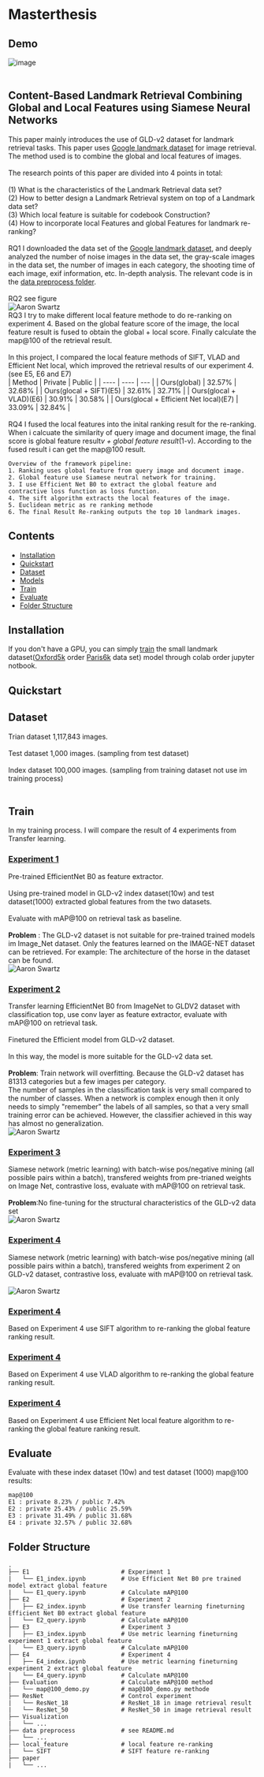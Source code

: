# Masterthesis 
## Demo
![image](https://github.com/Tianyihu212/Materarbeit/blob/main/example.gif)
<br/>
<br/>
## Content-Based Landmark Retrieval Combining Global and Local Features using Siamese Neural Networks

This paper mainly introduces the use of GLD-v2 dataset for landmark retrieval tasks. This paper uses [Google landmark dataset](https://github.com/cvdfoundation/google-landmark) for image retrieval. The method used is to combine the global and local features of images.<br/>
<br/>
The research points of this paper are divided into 4 points in total:<br/>
<br/>
(1) What is the characteristics of the Landmark Retrieval data set? <br/>
(2) How to better design a Landmark Retrieval system on top of a Landmark data set? <br/>
(3) Which local feature is suitable for codebook Construction? <br/>
(4) How to incorporate local Features and global Features for landmark re-ranking? <br/>
<br/>
RQ1 I downloaded the data set of the [Google landmark dataset](https://github.com/cvdfoundation/google-landmark), and deeply analyzed the number of noise images in the data set, the gray-scale images in the data set, the number of images in each category, the shooting time of each image, exif information, etc. In-depth analysis. The relevant code is in the [data preprocess folder](https://github.com/Tianyihu212/Materarbeit/tree/main/data%20preprocess). <br/>
<br/>
RQ2 see figure <br/>
![Aaron Swartz](https://github.com/Tianyihu212/Materarbeit/blob/main/framework.jpg)
<br/>
RQ3 I try to make different local feature methode to do re-ranking on experiment 4. Based on the global feature score of the image, the local feature result is fused to obtain the global + local score. Finally calculate the map@100 of the retrieval result. <br/>
<br/>
In this project, I compared the local feature methods of SIFT, VLAD and Efficient Net local, which improved the retrieval results of our experiment 4. (see E5, E6 and E7)
<br/>
|  Method   | Private  | Public |
|  ----  | ----  | ---  |
| Ours(global)  | 32.57% |  32.68% |
| Ours(glocal + SIFT)(E5)  | 32.61% | 32.71% |
| Ours(glocal + VLAD)(E6)  | 30.91% | 30.58% |
| Ours(glocal + Efficient Net local)(E7)  | 33.09% | 32.84% |<br/>
<br/>
RQ4 I fused the local features into the inital ranking result for the re-ranking. When i calcuate the similarity of query image and document image, the final score is global feature result*v + global feature result*(1-v). According to the fused result i can get the map@100 result.

```
Overview of the framework pipeline:
1. Ranking uses global feature from query image and document image. 
2. Global feature use Siamese neutral network for training. 
3. I use Efficient Net B0 to extract the global feature and contractive loss function as loss function. 
4. The sift algorithm extracts the local features of the image.
5. Euclidean metric as re ranking methode
6. The final Result Re-ranking outputs the top 10 landmark images.
```
## Contents
* [Installation](#installation)
* [Quickstart](#quickstart)
* [Dataset](#dataset)
* [Models](#models)
* [Train](#train)
* [Evaluate](#evaluate)
* [Folder Structure](#file-structure)

## Installation
If you don't have a GPU, you can simply [train](https://github.com/Tianyihu212/Materarbeit/raw/main/train_model_code/latest_ipynb_load_renew.py) the small landmark dataset([Oxford5k](https://paperswithcode.com/dataset/oxford5k) order [Paris6k](https://paperswithcode.com/sota/image-retrieval-on-paris6k) data set) model through colab order jupyter notbook.

## Quickstart

## Dataset
Trian dataset 1,117,843 images. <br/>
<br/>
Test dataset 1,000 images. (sampling from test dataset) <br/>
<br/>
Index dataset 100,000 images. (sampling from training dataset not use im training process)<br/>
<br/>

## Train
In my training process. I will compare the result of 4 experiments from Transfer learning.
<br/>
### [Experiment 1](https://github.com/Tianyihu212/Materarbeit/tree/main/E1)
Pre-trained EfficientNet B0 as feature extractor. <br/>
<br/>
Using pre-trained model in GLD-v2 index dataset(10w) and test dataset(1000) extracted global features from the two datasets. <br/>
<br/>
Evaluate with mAP@100 on retrieval task as baseline. <br/>
<br/>
**Problem** : The GLD-v2 dataset is not suitable for pre-trained trained models im Image_Net dataset. Only the features learned on the IMAGE-NET dataset can be retrieved.
For example: The architecture of the horse in the dataset can be found. <br/>
![Aaron Swartz](https://github.com/Tianyihu212/Materarbeit/blob/main/E1_framwork.png)
<br/>
### [Experiment 2](https://github.com/Tianyihu212/Materarbeit/tree/main/E2)
Transfer learning EfficientNet B0 from ImageNet to GLDV2 dataset with classification top, use conv layer as feature extractor, evaluate with mAP@100 on retrieval task. <br/>
<br/>
Finetured the Efficient model from GLD-v2 dataset. <br/>
<br/>
In this way, the model is more suitable for the GLD-v2 data set. <br/>
<br/>
**Problem**: Train network will overfitting. Because the GLD-v2 dataset has 81313 categories but a few images per category. <br/>
The number of samples in the classification task is very small compared to the number of classes. 
When a network is complex enough then it only needs to simply "remember" the labels of all samples, 
so that a very small training error can be achieved. 
However, the classifier achieved in this way has almost no generalization.
<br/>
![Aaron Swartz](https://github.com/Tianyihu212/Materarbeit/blob/main/E2_framework.png)
<br/>
### [Experiment 3](https://github.com/Tianyihu212/Materarbeit/tree/main/E3)
Siamese network (metric learning) with batch-wise pos/negative mining (all possible pairs within a batch), transfered weights from pre-trianed weights on Image Net, contrastive loss, evaluate with mAP@100 on retrieval task.<br/>
<br/>
**Problem**:No fine-tuning for the structural characteristics of the GLD-v2 data set
<br/>
![Aaron Swartz](https://github.com/Tianyihu212/Materarbeit/blob/main/E3_framwork.png)
<br/>
### [Experiment 4](https://github.com/Tianyihu212/Materarbeit/tree/main/E4)
Siamese network (metric learning) with batch-wise pos/negative mining (all possible pairs within a batch), transfered weights from experiment 2 on GLD-v2 dataset, contrastive loss, evaluate with mAP@100 on retrieval task.<br/>
<br/>
![Aaron Swartz](https://github.com/Tianyihu212/Materarbeit/blob/main/E4_framework.png)
<br/>
### [Experiment 4](https://github.com/Tianyihu212/Materarbeit/tree/main/E5)
Based on Experiment 4 use SIFT algorithm to re-ranking the global feature ranking result.
<br/>
### [Experiment 4](https://github.com/Tianyihu212/Materarbeit/tree/main/E6)
Based on Experiment 4 use VLAD algorithm to re-ranking the global feature ranking result.
<br/>
### [Experiment 4](https://github.com/Tianyihu212/Materarbeit/tree/main/E6)
Based on Experiment 4 use Efficient Net local feature algorithm to re-ranking the global feature ranking result.

## Evaluate
Evaluate with these index dataset (10w) and test dataset (1000) map@100 results:
```
map@100
E1 : private 8.23% / public 7.42% 
E2 : private 25.43% / public 25.59% 
E3 : private 31.49% / public 31.68% 
E4 : private 32.57% / public 32.68% 
```

## Folder Structure
    .
    ├── E1                          # Experiment 1 
    |   └── E1_index.ipynb          # Use Efficient Net B0 pre trained model extract global feature
    |   └── E1_query.ipynb          # Calculate mAP@100
    ├── E2                          # Experiment 2
    │   ├── E2_index.ipynb          # Use transfer learning fineturning Efficient Net B0 extract global feature
    │   └── E2_query.ipynb          # Calculate mAP@100
    ├── E3                          # Experiment 3
    │   ├── E3_index.ipynb          # Use metric learning fineturning experiment 1 extract global feature
    │   └── E3_query.ipynb          # Calculate mAP@100
    ├── E4                          # Experiment 4
    │   ├── E4_index.ipynb          # Use metric learning fineturning experiment 2 extract global feature
    │   └── E4_query.ipynb          # Calculate mAP@100
    ├── Evaluation                  # Calculate mAP@100 method
    |   └── map@100_demo.py         # map@100_demo.py methode
    ├── ResNet                      # Control experiment 
    |   └── ResNet_18               # ResNet_18 in image retrieval result
    |   └── ResNet_50               # ResNet_50 in image retrieval result
    ├── Visualization    
    |   └── ...
    ├── data preprocess             # see README.md
    |   └── ...
    ├── local_feature               # local feature re-ranking
    |   └── SIFT                    # SIFT feature re-ranking
    ├── paper  
    |   └── ...
